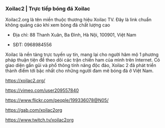 ### Xoilac2 | Trực tiếp bóng đá Xoilac

Xoilac2.org là tên miền thuộc thương hiệu Xoilac TV. Đây là link chuẩn không quảng cáo khi xem bóng đá chất lượng cao

- Địa chỉ: 88 Thanh Xuân, Ba Đình, Hà Nội, 100901, Việt Nam

- SĐT: 0968984556

Xoilac là nền tảng trực tuyến uy tín, mang lại cho người hâm mộ 1 phương pháp thuận tiện để theo dõi các trận chiến ham của mình trên Internet. Có giao diện gần gũi và phổ thông tính năng độc đáo, Xoilac 2 đã phát triển thành điểm tới bậc nhất cho những người đam mê bóng đá ở Việt Nam.

https://xoilac2.org/

https://vimeo.com/user209557840

https://www.flickr.com/people/199336078@N05/

https://gab.com/xoilac2org

https://www.twitch.tv/xoilac2org

